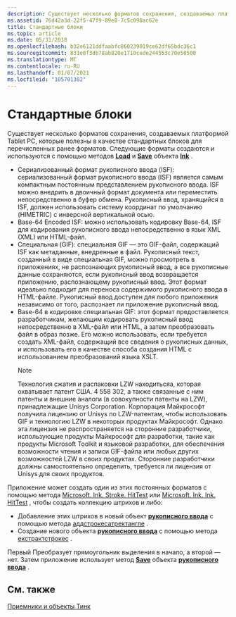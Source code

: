 ```yaml
---
description: Существует несколько форматов сохранения, создаваемых платформой Tablet PC, которые полезны в качестве стандартных блоков для перечисленных ранее форматов. Следующие форматы создаются и используются с помощью методов Load и Save объекта Ink.
ms.assetid: 76d42a3d-22f5-47f9-89e8-7c5c098ac62e
title: Стандартные блоки
ms.topic: article
ms.date: 05/31/2018
ms.openlocfilehash: b32e6121ddfaabfc860239019ce62df65bdc36c1
ms.sourcegitcommit: 831e8f3db78ab820e1710cede244553c70e50500
ms.translationtype: MT
ms.contentlocale: ru-RU
ms.lasthandoff: 01/07/2021
ms.locfileid: "105701302"
---
```

# <a name="building-blocks"></a>Стандартные блоки

Существует несколько форматов сохранения, создаваемых платформой Tablet PC, которые полезны в качестве стандартных блоков для перечисленных ранее форматов. Следующие форматы создаются и используются с помощью методов [**Load**](/previous-versions/ms569609(v=vs.100)) и [**Save**](/previous-versions/dotnet/netframework-3.5/ms571335(v=vs.90)) объекта [**Ink**](/previous-versions/ms583670(v=vs.100)) .

-   Сериализованный формат рукописного ввода (ISF): сериализованный формат рукописного ввода (ISF) является самым компактным постоянным представлением рукописного ввода. ISF можно внедрить в двоичный формат документа или переместить непосредственно в буфер обмена. Рукописный ввод, хранящийся в ISF, должен использовать систему координат по умолчанию (HIMETRIC) с инверсной вертикальной осью.
-   Base-64 Encoded ISF: можно использовать кодировку Base-64, ISF для кодирования рукописного ввода непосредственно в язык XML (XML) или HTML-файл.
-   Специальная (GIF): специальная GIF — это GIF-файл, содержащий ISF как метаданные, внедренные в файл. Рукописный текст, созданный в виде специальная GIF, можно просмотреть в приложениях, не распознающих рукописный ввод, а все рукописные данные сохраняются, если рукописный ввод возвращается приложению, распознающему рукописный ввод. Этот формат идеально подходит для переноса содержимого рукописного ввода в HTML-файле. Рукописный ввод доступен для любого приложения независимо от того, распознает ли приложение рукописный ввод.
-   Base-64 в кодировке специальная GIF: этот формат предоставляется разработчикам, желающим кодировать рукописный ввод непосредственно в XML-файл или HTML, а затем преобразовать файл в образ позже. Его можно использовать, если требуется создать XML-файл, содержащий все сведения о рукописных данных, и использовать его в качестве способа создания HTML с использованием преобразований языка XSLT.
    > [!Note]  
    > Технология сжатия и распаковки LZW находитьсяа, которая охватывает патент США. 4 558 302, а также связанные с ним патенты и внешние аналоги (в совокупности патенты на LZW), принадлежащие Unisys Corporation. Корпорация Майкрософт получила лицензию от Unisys по LZW-патентам, чтобы использовать GIF и технологию LZW в некоторых продуктах Майкрософт. Однако эта лицензия не распространяется на сторонние разработчики, использующие продукты Майкрософт для разработки, такие как продукты Microsoft Toolkit и языковой разработки, для обеспечения возможности чтения и записи GIF-файла или любых других возможностей LZW в своих продуктах. Сторонние разработчики должны самостоятельно определить, требуется ли лицензия от Unisys для своих продуктов.

     

Приложение может создать один из этих постоянных форматов с помощью метода [Microsoft. Ink. Stroke. HitTest](/previous-versions/ms828460(v=msdn.10)) или [Microsoft. Ink. Ink. HitTest](/previous-versions/dotnet/netframework-3.5/ms571330(v=vs.90)) , чтобы создать коллекцию штрихов и либо:

-   Добавление этих штрихов в новый объект [**рукописного ввода**](/previous-versions/ms583670(v=vs.100)) с помощью метода [аддстрокесатректангле](/previous-versions/ms569548(v=vs.100)) .
-   Создание нового объекта [**рукописного ввода**](/previous-versions/ms583670(v=vs.100)) с помощью метода [екстрактстрокес](/previous-versions/dotnet/netframework-3.5/ms571326(v=vs.90)) .

Первый Преобразует прямоугольник выделения в начало, а второй — нет. Затем приложение использует метод [**Save**](/previous-versions/dotnet/netframework-3.5/ms571335(v=vs.90)) объекта [**рукописного ввода**](/previous-versions/ms583670(v=vs.100)) .

## <a name="related-topics"></a>См. также

<dl> <dt>

[Приемники и объекты Тинк](sink-and-tink-objects.md)
</dt> </dl>

 

 
